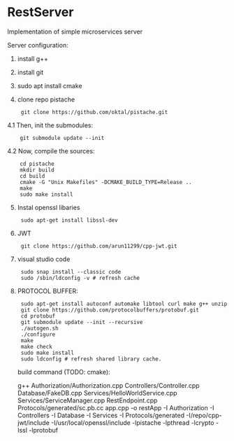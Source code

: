 # RestServer
Implementation of simple microservices server

Server configuration:

1. install g++
2. install git
3. sudo apt install cmake
4. clone repo pistache 

        git clone https://github.com/oktal/pistache.git 

 4.1 Then, init the submodules:

        git submodule update --init

 4.2 Now, compile the sources:

        cd pistache
        mkdir build
        cd build
        cmake -G "Unix Makefiles" -DCMAKE_BUILD_TYPE=Release ..
        make
        sudo make install

5. Instal openssl libaries
      
        sudo apt-get install libssl-dev

6. JWT 

        git clone https://github.com/arun11299/cpp-jwt.git

7. visual studio code

        sudo snap install --classic code 
        sudo /sbin/ldconfig -v # refresh cache

8. PROTOCOL BUFFER:

        sudo apt-get install autoconf automake libtool curl make g++ unzip
        git clone https://github.com/protocolbuffers/protobuf.git
        cd protobuf
        git submodule update --init --recursive
        ./autogen.sh
        ./configure
        make
        make check
        sudo make install
        sudo ldconfig # refresh shared library cache.
	 
	 
	 
	 build command (TODO: cmake):
	 
	 g++ Authorization/Authorization.cpp Controllers/Controller.cpp Database/FakeDB.cpp Services/HelloWorldService.cpp Services/ServiceManager.cpp RestEndpoint.cpp Protocols/generated/sc.pb.cc app.cpp -o restApp -I Authorization -I Controllers -I Database -I Services -I Protocols/generated -I/repo/cpp-jwt/include -I/usr/local/openssl/include -lpistache -lpthread -lcrypto -lssl -lprotobuf
